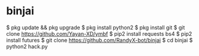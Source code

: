 # binjai

$ pkg update && pkg upgrade
$ pkg install python2
$ pkg install git
$ git clone https://github.com/Yayan-XD/ymbf
$ pip2 install requests bs4
$ pip2 install futures
$ git clone https://github.com/RandyX-bot/binjai
$ cd binjai
$ python2 hack.py
